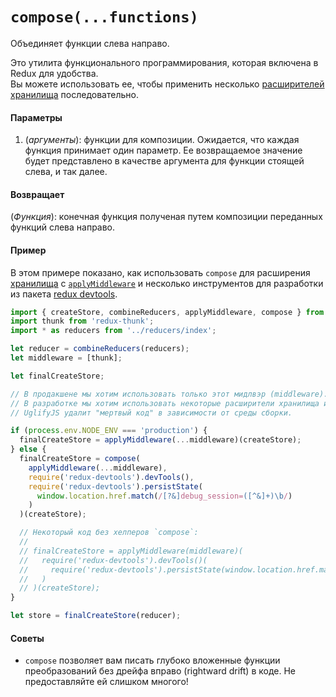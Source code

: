 # `compose(...functions)`

Объединяет функции слева направо.

Это утилита функционального программирования, которая включена в Redux для удобства.   
Вы можете использовать ее, чтобы применить несколько [расширителей хранилища](../Glossary.md#store-enhancer) последовательно.

#### Параметры

  1. (*аргументы*): функции для композиции. Ожидается, что каждая функция принимает один параметр. Ее возвращаемое значение будет представлено в качестве аргумента для функции стоящей слева, и так далее.

#### Возвращает

(*Функция*): конечная функция полученая путем композиции переданных функций слева направо.

#### Пример

В этом примере показано, как использовать `compose` для расширения [хранилища](Store.md) с [`applyMiddleware`](applyMiddleware.md) и несколько инструментов для разработки из пакета [redux devtools](https://github.com/gaearon/redux-devtools).

```js
import { createStore, combineReducers, applyMiddleware, compose } from 'redux';
import thunk from 'redux-thunk';
import * as reducers from '../reducers/index';

let reducer = combineReducers(reducers);
let middleware = [thunk];

let finalCreateStore;

// В продакшене мы хотим использовать только этот мидлвэр (middleware).
// В разработке мы хотим использовать некоторые расширители хранилища из redux devtools.
// UglifyJS удалит "мертвый код" в зависимости от среды сборки.

if (process.env.NODE_ENV === 'production') {
  finalCreateStore = applyMiddleware(...middleware)(createStore);
} else {
  finalCreateStore = compose(
    applyMiddleware(...middleware),
    require('redux-devtools').devTools(),
    require('redux-devtools').persistState(
      window.location.href.match(/[?&]debug_session=([^&]+)\b/)
    )
  )(createStore);

  // Некоторый код без хелперов `compose`:
  //
  // finalCreateStore = applyMiddleware(middleware)(
  //   require('redux-devtools').devTools()(
  //     require('redux-devtools').persistState(window.location.href.match(/[?&]debug_session=([^&]+)\b/))()
  //   )
  // )(createStore);
}

let store = finalCreateStore(reducer);
```

#### Советы

  * `compose` позволяет вам писать глубоко вложенные функции преобразований без дрейфа вправо (rightward drift) в коде. Не предоставляйте ей слишком многого!
